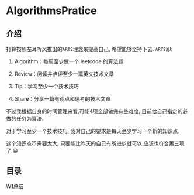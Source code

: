# AlgorithmsPratice

## 介绍
打算按照左耳听风推出的`ARTS`理念来提高自己, 希望能够坚持下去.
`ARTS`即:

1. Algorithm：每周至少做一个 leetcode 的算法题

2. Review：阅读并点评至少一篇英文技术文章

3. Tip：学习至少一个技术技巧

4. Share：分享一篇有观点和思考的技术文章

   

不过我根据自身的时间管理来看,可能4项全部做完有些难度, 目前给自己指定的必做的任务为算法.

对于学习至少一个技术技巧, 我对自己的要求是每天至少学习一个新的知识点.

这个知识点不需要太大, 只要能比昨天的自己有所进步就可以.应该也符合第三项了.😀

## 目录

W1总结